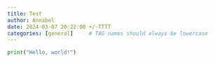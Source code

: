 ```yaml
---
title: Test
author: Annabel
date: 2024-03-07 20:22:00 +/-TTTT
categories: [general]     # TAG names should always be lowercase
---
```


```python
print("Hello, world!")
```
